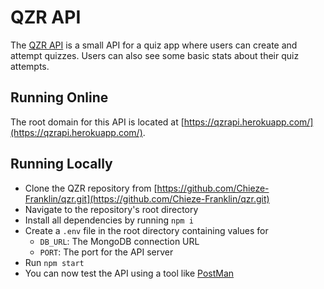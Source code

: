 # QZR API

The [QZR API](https://qzrapi.herokuapp.com/) is a small API for a quiz app where users can create and attempt quizzes. Users can also see some basic stats about their quiz attempts.

## Running Online

The root domain for this API is located at [https://qzrapi.herokuapp.com/](https://qzrapi.herokuapp.com/).

## Running Locally

- Clone the QZR repository from [https://github.com/Chieze-Franklin/qzr.git](https://github.com/Chieze-Franklin/qzr.git)
- Navigate to the repository's root directory
- Install all dependencies by running `npm i`
- Create a `.env` file in the root directory containing values for
    - `DB_URL`: The MongoDB connection URL
    - `PORT`: The port for the API server
- Run `npm start`
- You can now test the API using a tool like [PostMan](https://www.postman.com/downloads/)

